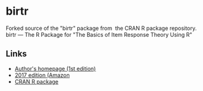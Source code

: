 # birtr
Forked source of the "birtr" package from  the CRAN R package repository.  birtr — The R Package for "The Basics of Item Response Theory Using R"  


## Links
* [Author's homepage (1st edition)](http://echo.edres.org:8080/irt/baker/)
* [2017 edition (Amazon](https://www.amazon.com/Basics-Response-Statistics-Behavioral-Sciences/dp/3319542044/) 
* [CRAN R package](https://cran.r-project.org/web/packages/birtr)
